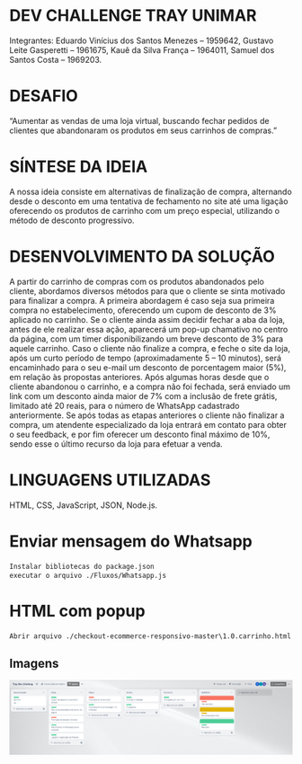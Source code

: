 # DEV CHALLENGE TRAY UNIMAR
Integrantes: Eduardo Vinícius dos Santos Menezes – 1959642, Gustavo Leite Gasperetti – 1961675, Kauê da Silva França – 1964011, Samuel dos Santos Costa – 1969203.

# DESAFIO
“Aumentar as vendas de uma loja virtual, buscando fechar pedidos de clientes que abandonaram os produtos em seus carrinhos de compras.”

# SÍNTESE DA IDEIA
A nossa ideia consiste em alternativas de finalização de compra, alternando desde o desconto em uma tentativa de fechamento no site até uma ligação oferecendo os produtos de carrinho com um preço especial, utilizando o método de desconto progressivo.

# DESENVOLVIMENTO DA	 SOLUÇÃO
A partir do carrinho de compras com os produtos abandonados pelo cliente, abordamos diversos métodos para que o cliente se sinta motivado para finalizar a compra. A primeira abordagem é caso seja sua primeira compra no estabelecimento, oferecendo um cupom de desconto de 3% aplicado no carrinho.
Se o cliente ainda assim decidir fechar a aba da loja, antes de ele realizar essa ação, aparecerá um pop-up chamativo no centro da página, com um timer disponibilizando um breve desconto de 3% para aquele carrinho.
Caso o cliente não finalize a compra, e feche o site da loja, após um curto período de tempo (aproximadamente 5 – 10 minutos), será encaminhado para o seu e-mail um desconto de porcentagem maior (5%), em relação às propostas anteriores.
Após algumas horas desde que o cliente abandonou o carrinho, e a compra não foi fechada, será enviado um link com um desconto ainda maior de 7% com a inclusão de frete grátis, limitado até 20 reais, para o número de WhatsApp cadastrado anteriormente.
Se após todas as etapas anteriores o cliente não finalizar a compra, um atendente especializado da loja entrará em contato para obter o seu feedback, e por fim oferecer um desconto final máximo de 10%, sendo esse o último recurso da loja para efetuar a venda.

# LINGUAGENS UTILIZADAS
HTML, CSS, JavaScript, JSON, Node.js.

# Enviar mensagem do Whatsapp
    Instalar bibliotecas do package.json
    executar o arquivo ./Fluxos/Whatsapp.js

# HTML com popup
    Abrir arquivo ./checkout-ecommerce-responsivo-master\1.0.carrinho.html

## Imagens

![Fluxograma](/image.png "Fluxograma")